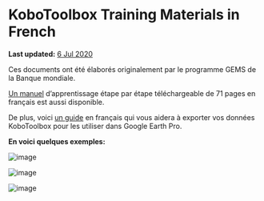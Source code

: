 # KoboToolbox Training Materials in French
**Last updated:** <a href="https://github.com/kobotoolbox/docs/blob/04e29388f468b76848f4f1a2a63d400edb2d8685/source/training_french.md" class="reference">6 Jul 2020</a>

Ces documents ont été élaborés originalement par le programme GEMS de la Banque mondiale.

[Un manuel](https://docs.google.com/presentation/d/1vJMWBBcMNlnQP1dUa7WsTuA4mSwifgEnj-TtjGwmcuY/edit) d’apprentissage étape par étape téléchargeable de 71 pages en français est aussi disponible.

De plus, voici [un guide](https://docs.google.com/presentation/d/1YZU1Vi1uW2-QZhw32d2DT31PsA__PILrG5JlT4-bWCA/edit#slide=id.p2) en français qui vous aidera à exporter vos données KoboToolbox pour les utiliser dans Google Earth Pro.

**En voici quelques exemples:**

![image](/images/training_french/example_1.png)

![image](/images/training_french/example_2.png)

![image](/images/training_french/example_3.png)


